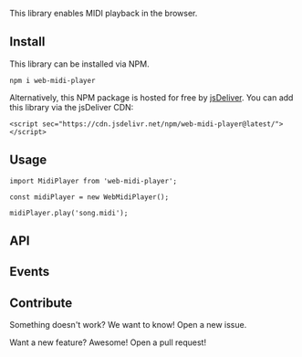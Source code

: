 This library enables MIDI playback in the browser.

## Install

This library can be installed via NPM.

```
npm i web-midi-player
```

Alternatively, this NPM package is hosted for free by [jsDeliver](https://www.jsdelivr.com/). You can add this library via the jsDeliver CDN:

```
<script sec="https://cdn.jsdelivr.net/npm/web-midi-player@latest/"></script>
```




## Usage

```
import MidiPlayer from 'web-midi-player';

const midiPlayer = new WebMidiPlayer();

midiPlayer.play('song.midi');
```

## API

## Events

## Contribute

Something doesn't work? We want to know! Open a new issue.

Want a new feature? Awesome! Open a pull request! 
